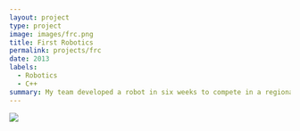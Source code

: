 ```yaml
---
layout: project
type: project
image: images/frc.png
title: First Robotics
permalink: projects/frc
date: 2013
labels:
  - Robotics
  - C++
summary: My team developed a robot in six weeks to compete in a regional First Robotics Competition.
---
```


<img class="ui image" src="{{ site.baseurl }}/images/cotton-header.png">

